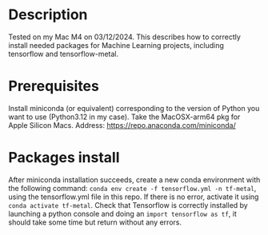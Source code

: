 # Description
Tested on my Mac M4 on 03/12/2024. This describes how to correctly install needed packages for Machine Learning projects, including tensorflow and tensorflow-metal.

# Prerequisites 
Install miniconda (or equivalent) corresponding to the version of Python you want to use (Python3.12 in my case). Take the MacOSX-arm64 pkg for Apple Silicon Macs. Address: https://repo.anaconda.com/miniconda/

# Packages install
After miniconda installation succeeds, create a new conda environment with the following command:
`conda env create -f tensorflow.yml -n tf-metal`, using the tensorflow.yml file in this repo. If there is no error, activate it using `conda activate tf-metal`. Check that Tensorflow is correctly installed by launching a python console and doing an `import tensorflow as tf`, it should take some time but return without any errors.
